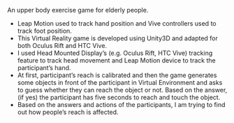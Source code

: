 An upper body exercise game for elderly people.

- Leap Motion used to track hand position and Vive controllers used to track foot position.
- This Virtual Reality game is developed using Unity3D and adapted for both Oculus Rift and HTC Vive.
- I used Head Mounted Display’s (e.g. Oculus Rift, HTC Vive) tracking feature to track head movement and Leap Motion device to track the participant’s hand.
- At first, participant’s reach is calibrated and then the game generates some objects in front of the participant in Virtual Environment and asks to guess whether they can reach the object or not. Based on the answer, (if yes) the participant has five seconds to reach and touch the object. 
- Based on the answers and actions of the participants, I am trying to find out how people’s reach is affected.
